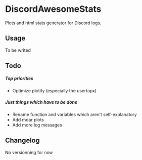 # DiscordAwesomeStats
Plots and html stats generator for Discord logs.

## Usage
To be writed

## Todo
##### Top priorities
- Optimize plotify (especially the usertopx)

##### Just things which have to be done
- Rename function and variables which aren't self-explanatory
- Add moar plots
- Add more log messages

## Changelog
No versionning for now
